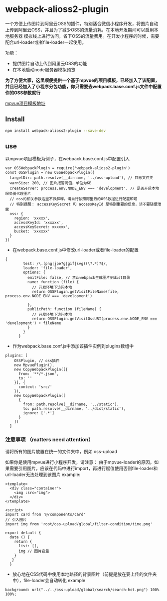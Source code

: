 # webpack-alioss2-plugin
一个方便上传图片到阿里云OSS的插件，特别适合微信小程序开发，将图片自动上传到阿里云OSS，并且为了减少OSS的流量消耗，在本地开发期间可以启用本地服务器
模拟线上进行访问，省下OSS的流量费用。在开发小程序的时候，需要配合url-loader或者file-loader一起使用。


功能：
 - 提供图片自动上传到阿里云OSS的功能
 - 在本地启动node服务器模拟预览

**为了方便大家，这里顺便提供一个基于mpvue的项目模板，已经加入了该配置，
并且已经加入了小程序分包功能，你只需要去webpack.base.conf.js文件中配置你的OSS参数就行**

[mpvue项目模板地址](http://baidu.com)

## Install
```bash
npm install webpack-alioss2-plugin --save-dev
```
## use
以mpvue项目模板为例子，在webpack.base.conf.js中配置引入
```ecmascript 6
var OSSWebpackPlugin = require('webpack-alioss2-plugin')
const OSSPlugin = new OSSWebpackPlugin({
  targetDir: path.resolve(__dirname, '../oss-upload'), // 目标文件夹
  warnSize: 200, // 图片报警阈值，单位为KB
  createServer: process.env.NODE_ENV === 'development', // 是否开启本地服务器代理图片
  // oss的相关参数这里不做解释，请自行按照阿里云的OSS数据进行配置即可
  // 特别提醒： accessKeySecret 和 accessKeyId 是特别重要的信息，请不要随便泄露
  oss: {
    region: 'xxxxx',
    accessKeyId: 'xxxxxx',
    accessKeySecret: xxxxxx',
    bucket: 'xxxxxx'
  }
})
```
- 在webpack.base.conf.js中修改url-loader或者file-loader的配置
```
{
        test: /\.(png|jpe?g|gif|svg)(\?.*)?$/,
        loader: 'file-loader',
        options: {
          emitFile: false, // 禁止webpack生成图片到dist目录
          name: function (file) {
            // 开发环境下访问本地
            return OSSPlugin.getVisitFileName(file, process.env.NODE_ENV === 'development')

          },
          publicPath: function (fileName) {
            // 开发环境下访问本地
            return OSSPlugin.getVisitOssURI(process.env.NODE_ENV === 'development') + fileName
          }
        }
      }
```
- 作为webpack.base.conf.js中添加该插件实例到plugins数组中
```
plugins: [
    OSSPlugin, // oss插件
    new MpvuePlugin(),
    new CopyWebpackPlugin([{
      from: '**/*.json',
      to: ''
    }], {
      context: 'src/'
    }),
    new CopyWebpackPlugin([
      {
        from: path.resolve(__dirname, '../static'),
        to: path.resolve(__dirname, '../dist/static'),
        ignore: ['.*']
      }
    ])
  ]

```


### 注意事项 （matters need attention）

请将所有的图片放置在统一的文件夹中，例如 oss-upload

如果你是使用mpvue进行小程序开发，请注意：
由于mpvue-loader的原因，如果需要引用图片，应该在代码中进行import，再进行赋值使用否则file-loader和url-loader无法处理到该图片
example:

```
<template>
  <div class="container">
    <img :src="img">
  </div>
</template>

<script>
import card from '@/components/card'
// 引入图片
import img from 'root/oss-upload/global/filter-condition/time.png'

export default {
  data () {
    return {
      list: [],
      img // 图片变量
    }
   }
  }
```

- 放心地在CSS代码中使用本地路径的背景图片（前提是放在要上传的文件夹中），file-loader会自动转化
example

```
background: url("../../oss-upload/global/search/search-hot.png") 100% 100%;
```


